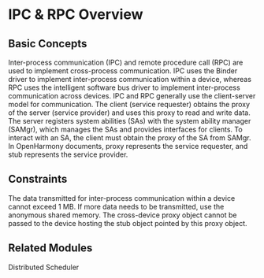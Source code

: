 # IPC & RPC Overview


## Basic Concepts

Inter-process communication (IPC) and remote procedure call (RPC) are used to implement cross-process communication. IPC uses the Binder driver to implement inter-process communication within a device, whereas RPC uses the intelligent software bus driver to implement inter-process communication across devices. IPC and RPC generally use the client-server model for communication. The client (service requester) obtains the proxy of the server (service provider) and uses this proxy to read and write data. The server registers system abilities (SAs) with the system ability manager (SAMgr), which manages the SAs and provides interfaces for clients. To interact with an SA, the client must obtain the proxy of the SA from SAMgr. In OpenHarmony documents, proxy represents the service requester, and stub represents the service provider.


## Constraints

The data transmitted for inter-process communication within a device cannot exceed 1 MB. If more data needs to be transmitted, use the anonymous shared memory.
The cross-device proxy object cannot be passed to the device hosting the stub object pointed by this proxy object.


## Related Modules

Distributed Scheduler
